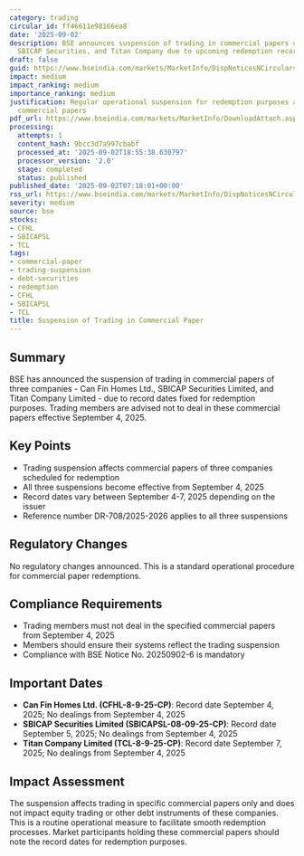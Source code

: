 ```yaml
---
category: trading
circular_id: ff46611e98166ea8
date: '2025-09-02'
description: BSE announces suspension of trading in commercial papers of Can Fin Homes,
  SBICAP Securities, and Titan Company due to upcoming redemption record dates.
draft: false
guid: https://www.bseindia.com/markets/MarketInfo/DispNoticesNCirculars.aspx?Noticeid={5AA1E1F2-1E66-4E62-BCD1-35F4898D6719}&noticeno=20250902-6&dt=09/02/2025&icount=6&totcount=59&flag=0
impact: medium
impact_ranking: medium
importance_ranking: medium
justification: Regular operational suspension for redemption purposes affecting specific
  commercial papers
pdf_url: https://www.bseindia.com/markets/MarketInfo/DownloadAttach.aspx?id=20250902-6&attachedId=
processing:
  attempts: 1
  content_hash: 9bcc3d7a997cbabf
  processed_at: '2025-09-02T18:55:38.630797'
  processor_version: '2.0'
  stage: completed
  status: published
published_date: '2025-09-02T07:18:01+00:00'
rss_url: https://www.bseindia.com/markets/MarketInfo/DispNoticesNCirculars.aspx?Noticeid={5AA1E1F2-1E66-4E62-BCD1-35F4898D6719}&noticeno=20250902-6&dt=09/02/2025&icount=6&totcount=59&flag=0
severity: medium
source: bse
stocks:
- CFHL
- SBICAPSL
- TCL
tags:
- commercial-paper
- trading-suspension
- debt-securities
- redemption
- CFHL
- SBICAPSL
- TCL
title: Suspension of Trading in Commercial Paper
---
```


## Summary

BSE has announced the suspension of trading in commercial papers of three companies - Can Fin Homes Ltd., SBICAP Securities Limited, and Titan Company Limited - due to record dates fixed for redemption purposes. Trading members are advised not to deal in these commercial papers effective September 4, 2025.

## Key Points

- Trading suspension affects commercial papers of three companies scheduled for redemption
- All three suspensions become effective from September 4, 2025
- Record dates vary between September 4-7, 2025 depending on the issuer
- Reference number DR-708/2025-2026 applies to all three suspensions

## Regulatory Changes

No regulatory changes announced. This is a standard operational procedure for commercial paper redemptions.

## Compliance Requirements

- Trading members must not deal in the specified commercial papers from September 4, 2025
- Members should ensure their systems reflect the trading suspension
- Compliance with BSE Notice No. 20250902-6 is mandatory

## Important Dates

- **Can Fin Homes Ltd. (CFHL-8-9-25-CP)**: Record date September 4, 2025; No dealings from September 4, 2025
- **SBICAP Securities Limited (SBICAPSL-08-09-25-CP)**: Record date September 5, 2025; No dealings from September 4, 2025
- **Titan Company Limited (TCL-8-9-25-CP)**: Record date September 7, 2025; No dealings from September 4, 2025

## Impact Assessment

The suspension affects trading in specific commercial papers only and does not impact equity trading or other debt instruments of these companies. This is a routine operational measure to facilitate smooth redemption processes. Market participants holding these commercial papers should note the record dates for redemption purposes.